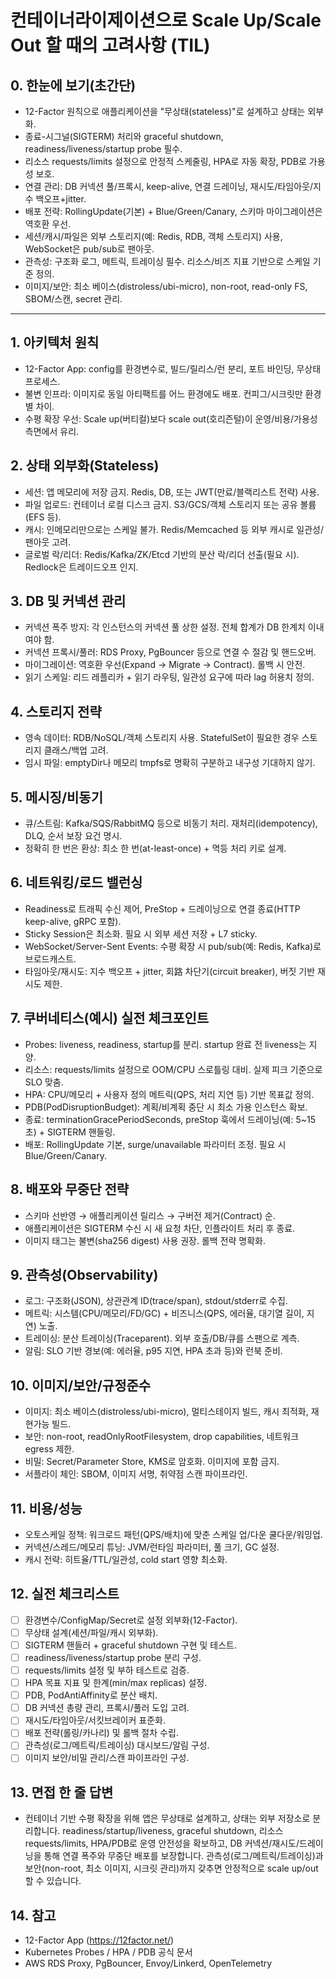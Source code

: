 # 컨테이너라이제이션으로 Scale Up/Scale Out 할 때의 고려사항 (TIL)

## 0. 한눈에 보기(초간단)
- 12-Factor 원칙으로 애플리케이션을 "무상태(stateless)"로 설계하고 상태는 외부화.
- 종료-시그널(SIGTERM) 처리와 graceful shutdown, readiness/liveness/startup probe 필수.
- 리소스 requests/limits 설정으로 안정적 스케줄링, HPA로 자동 확장, PDB로 가용성 보호.
- 연결 관리: DB 커넥션 풀/프록시, keep-alive, 연결 드레이닝, 재시도/타임아웃/지수 백오프+jitter.
- 배포 전략: RollingUpdate(기본) + Blue/Green/Canary, 스키마 마이그레이션은 역호환 우선.
- 세션/캐시/파일은 외부 스토리지(예: Redis, RDB, 객체 스토리지) 사용, WebSocket은 pub/sub로 팬아웃.
- 관측성: 구조화 로그, 메트릭, 트레이싱 필수. 리소스/비즈 지표 기반으로 스케일 기준 정의.
- 이미지/보안: 최소 베이스(distroless/ubi-micro), non-root, read-only FS, SBOM/스캔, secret 관리.

---

## 1. 아키텍처 원칙
- 12-Factor App: config를 환경변수로, 빌드/릴리스/런 분리, 포트 바인딩, 무상태 프로세스.
- 불변 인프라: 이미지로 동일 아티팩트를 어느 환경에도 배포. 컨피그/시크릿만 환경별 차이.
- 수평 확장 우선: Scale up(버티컬)보다 scale out(호리즌털)이 운영/비용/가용성 측면에서 유리.

## 2. 상태 외부화(Stateless)
- 세션: 앱 메모리에 저장 금지. Redis, DB, 또는 JWT(만료/블랙리스트 전략) 사용.
- 파일 업로드: 컨테이너 로컬 디스크 금지. S3/GCS/객체 스토리지 또는 공유 볼륨(EFS 등).
- 캐시: 인메모리만으로는 스케일 불가. Redis/Memcached 등 외부 캐시로 일관성/팬아웃 고려.
- 글로벌 락/리더: Redis/Kafka/ZK/Etcd 기반의 분산 락/리더 선출(필요 시). Redlock은 트레이드오프 인지.

## 3. DB 및 커넥션 관리
- 커넥션 폭주 방지: 각 인스턴스의 커넥션 풀 상한 설정. 전체 합계가 DB 한계치 이내여야 함.
- 커넥션 프록시/풀러: RDS Proxy, PgBouncer 등으로 연결 수 절감 및 핸드오버.
- 마이그레이션: 역호환 우선(Expand → Migrate → Contract). 롤백 시 안전.
- 읽기 스케일: 리드 레플리카 + 읽기 라우팅, 일관성 요구에 따라 lag 허용치 정의.

## 4. 스토리지 전략
- 영속 데이터: RDB/NoSQL/객체 스토리지 사용. StatefulSet이 필요한 경우 스토리지 클래스/백업 고려.
- 임시 파일: emptyDir나 메모리 tmpfs로 명확히 구분하고 내구성 기대하지 않기.

## 5. 메시징/비동기
- 큐/스트림: Kafka/SQS/RabbitMQ 등으로 비동기 처리. 재처리(idempotency), DLQ, 순서 보장 요건 명시.
- 정확히 한 번은 환상: 최소 한 번(at-least-once) + 멱등 처리 키로 설계.

## 6. 네트워킹/로드 밸런싱
- Readiness로 트래픽 수신 제어, PreStop + 드레이닝으로 연결 종료(HTTP keep-alive, gRPC 포함).
- Sticky Session은 최소화. 필요 시 외부 세션 저장 + L7 sticky.
- WebSocket/Server-Sent Events: 수평 확장 시 pub/sub(예: Redis, Kafka)로 브로드캐스트.
- 타임아웃/재시도: 지수 백오프 + jitter, 회路 차단기(circuit breaker), 버짓 기반 재시도 제한.

## 7. 쿠버네티스(예시) 실전 체크포인트
- Probes: liveness, readiness, startup를 분리. startup 완료 전 liveness는 지양.
- 리소스: requests/limits 설정으로 OOM/CPU 스로틀링 대비. 실제 피크 기준으로 SLO 맞춤.
- HPA: CPU/메모리 + 사용자 정의 메트릭(QPS, 처리 지연 등) 기반 목표값 정의.
- PDB(PodDisruptionBudget): 계획/비계획 중단 시 최소 가용 인스턴스 확보.
- 종료: terminationGracePeriodSeconds, preStop 훅에서 드레이닝(예: 5~15초) + SIGTERM 핸들링.
- 배포: RollingUpdate 기본, surge/unavailable 파라미터 조정. 필요 시 Blue/Green/Canary.

## 8. 배포와 무중단 전략
- 스키마 선반영 → 애플리케이션 릴리스 → 구버전 제거(Contract) 순.
- 애플리케이션은 SIGTERM 수신 시 새 요청 차단, 인플라이트 처리 후 종료.
- 이미지 태그는 불변(sha256 digest) 사용 권장. 롤백 전략 명확화.

## 9. 관측성(Observability)
- 로그: 구조화(JSON), 상관관계 ID(trace/span), stdout/stderr로 수집.
- 메트릭: 시스템(CPU/메모리/FD/GC) + 비즈니스(QPS, 에러율, 대기열 길이, 지연) 노출.
- 트레이싱: 분산 트레이싱(Traceparent). 외부 호출/DB/큐를 스팬으로 계측.
- 알림: SLO 기반 경보(예: 에러율, p95 지연, HPA 초과 등)와 런북 준비.

## 10. 이미지/보안/규정준수
- 이미지: 최소 베이스(distroless/ubi-micro), 멀티스테이지 빌드, 캐시 최적화, 재현가능 빌드.
- 보안: non-root, readOnlyRootFilesystem, drop capabilities, 네트워크 egress 제한.
- 비밀: Secret/Parameter Store, KMS로 암호화. 이미지에 포함 금지.
- 서플라이 체인: SBOM, 이미지 서명, 취약점 스캔 파이프라인.

## 11. 비용/성능
- 오토스케일 정책: 워크로드 패턴(QPS/배치)에 맞춘 스케일 업/다운 쿨다운/워밍업.
- 커넥션/스레드/메모리 튜닝: JVM/런타임 파라미터, 풀 크기, GC 설정.
- 캐시 전략: 히트율/TTL/일관성, cold start 영향 최소화.

## 12. 실전 체크리스트
- [ ] 환경변수/ConfigMap/Secret로 설정 외부화(12-Factor).
- [ ] 무상태 설계(세션/파일/캐시 외부화).
- [ ] SIGTERM 핸들러 + graceful shutdown 구현 및 테스트.
- [ ] readiness/liveness/startup probe 분리 구성.
- [ ] requests/limits 설정 및 부하 테스트로 검증.
- [ ] HPA 목표 지표 및 한계(min/max replicas) 설정.
- [ ] PDB, PodAntiAffinity로 분산 배치.
- [ ] DB 커넥션 총량 관리, 프록시/풀러 도입 고려.
- [ ] 재시도/타임아웃/서킷브레이커 표준화.
- [ ] 배포 전략(롤링/카나리) 및 롤백 절차 수립.
- [ ] 관측성(로그/메트릭/트레이싱) 대시보드/알림 구성.
- [ ] 이미지 보안/비밀 관리/스캔 파이프라인 구성.

## 13. 면접 한 줄 답변
- 컨테이너 기반 수평 확장을 위해 앱은 무상태로 설계하고, 상태는 외부 저장소로 분리합니다. readiness/startup/liveness, graceful shutdown, 리소스 requests/limits, HPA/PDB로 운영 안전성을 확보하고, DB 커넥션/재시도/드레이닝을 통해 연결 폭주와 무중단 배포를 보장합니다. 관측성(로그/메트릭/트레이싱)과 보안(non-root, 최소 이미지, 시크릿 관리)까지 갖추면 안정적으로 scale up/out 할 수 있습니다.

## 14. 참고
- 12-Factor App (https://12factor.net/)
- Kubernetes Probes / HPA / PDB 공식 문서
- AWS RDS Proxy, PgBouncer, Envoy/Linkerd, OpenTelemetry
